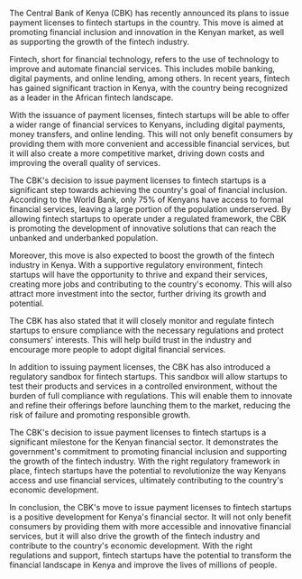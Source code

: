 The Central Bank of Kenya (CBK) has recently announced its plans to issue payment licenses to fintech startups in the country. This move is aimed at promoting financial inclusion and innovation in the Kenyan market, as well as supporting the growth of the fintech industry.

Fintech, short for financial technology, refers to the use of technology to improve and automate financial services. This includes mobile banking, digital payments, and online lending, among others. In recent years, fintech has gained significant traction in Kenya, with the country being recognized as a leader in the African fintech landscape.

With the issuance of payment licenses, fintech startups will be able to offer a wider range of financial services to Kenyans, including digital payments, money transfers, and online lending. This will not only benefit consumers by providing them with more convenient and accessible financial services, but it will also create a more competitive market, driving down costs and improving the overall quality of services.

The CBK's decision to issue payment licenses to fintech startups is a significant step towards achieving the country's goal of financial inclusion. According to the World Bank, only 75% of Kenyans have access to formal financial services, leaving a large portion of the population underserved. By allowing fintech startups to operate under a regulated framework, the CBK is promoting the development of innovative solutions that can reach the unbanked and underbanked population.

Moreover, this move is also expected to boost the growth of the fintech industry in Kenya. With a supportive regulatory environment, fintech startups will have the opportunity to thrive and expand their services, creating more jobs and contributing to the country's economy. This will also attract more investment into the sector, further driving its growth and potential.

The CBK has also stated that it will closely monitor and regulate fintech startups to ensure compliance with the necessary regulations and protect consumers' interests. This will help build trust in the industry and encourage more people to adopt digital financial services.

In addition to issuing payment licenses, the CBK has also introduced a regulatory sandbox for fintech startups. This sandbox will allow startups to test their products and services in a controlled environment, without the burden of full compliance with regulations. This will enable them to innovate and refine their offerings before launching them to the market, reducing the risk of failure and promoting responsible growth.

The CBK's decision to issue payment licenses to fintech startups is a significant milestone for the Kenyan financial sector. It demonstrates the government's commitment to promoting financial inclusion and supporting the growth of the fintech industry. With the right regulatory framework in place, fintech startups have the potential to revolutionize the way Kenyans access and use financial services, ultimately contributing to the country's economic development.

In conclusion, the CBK's move to issue payment licenses to fintech startups is a positive development for Kenya's financial sector. It will not only benefit consumers by providing them with more accessible and innovative financial services, but it will also drive the growth of the fintech industry and contribute to the country's economic development. With the right regulations and support, fintech startups have the potential to transform the financial landscape in Kenya and improve the lives of millions of people.